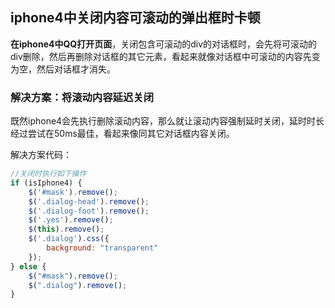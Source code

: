 iphone4中关闭内容可滚动的弹出框时卡顿
---
**在iphone4中QQ打开页面**，关闭包含可滚动的div的对话框时，会先将可滚动的div删除，然后再删除对话框的其它元素，看起来就像对话框中可滚动的内容先变为空，然后对话框才消失。

### 解决方案：将滚动内容延迟关闭
既然iphone4会先执行删除滚动内容，那么就让滚动内容强制延时关闭，延时时长经过尝试在50ms最佳，看起来像同其它对话框内容关闭。  

解决方案代码：  

```javascript
//关闭时执行如下操作
if (isIphone4) {
    $('#mask').remove();
    $('.dialog-head').remove();
    $('.dialog-foot').remove();
    $('.yes').remove();
    $(this).remove();
    $('.dialog').css({
        background: "transparent"
    });
} else {
    $("#mask").remove();
    $(".dialog").remove();
}
```


